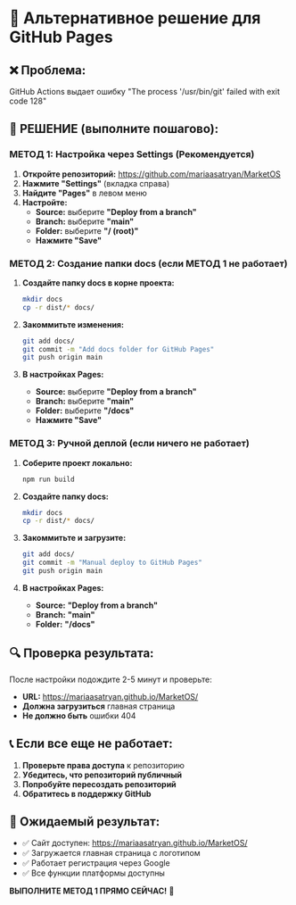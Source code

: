 # 🔧 Альтернативное решение для GitHub Pages

## ❌ Проблема:
GitHub Actions выдает ошибку "The process '/usr/bin/git' failed with exit code 128"

## 🚀 РЕШЕНИЕ (выполните пошагово):

### МЕТОД 1: Настройка через Settings (Рекомендуется)

1. **Откройте репозиторий:** https://github.com/mariaasatryan/MarketOS
2. **Нажмите "Settings"** (вкладка справа)
3. **Найдите "Pages"** в левом меню
4. **Настройте:**
   - **Source:** выберите **"Deploy from a branch"**
   - **Branch:** выберите **"main"**
   - **Folder:** выберите **"/ (root)"**
   - **Нажмите "Save"**

### МЕТОД 2: Создание папки docs (если МЕТОД 1 не работает)

1. **Создайте папку docs в корне проекта:**
   ```bash
   mkdir docs
   cp -r dist/* docs/
   ```

2. **Закоммитьте изменения:**
   ```bash
   git add docs/
   git commit -m "Add docs folder for GitHub Pages"
   git push origin main
   ```

3. **В настройках Pages:**
   - **Source:** выберите **"Deploy from a branch"**
   - **Branch:** выберите **"main"**
   - **Folder:** выберите **"/docs"**
   - **Нажмите "Save"**

### МЕТОД 3: Ручной деплой (если ничего не работает)

1. **Соберите проект локально:**
   ```bash
   npm run build
   ```

2. **Создайте папку docs:**
   ```bash
   mkdir docs
   cp -r dist/* docs/
   ```

3. **Закоммитьте и загрузите:**
   ```bash
   git add docs/
   git commit -m "Manual deploy to GitHub Pages"
   git push origin main
   ```

4. **В настройках Pages:**
   - **Source:** **"Deploy from a branch"**
   - **Branch:** **"main"**
   - **Folder:** **"/docs"**

## 🔍 Проверка результата:

После настройки подождите 2-5 минут и проверьте:
- **URL:** https://mariaasatryan.github.io/MarketOS/
- **Должна загрузиться** главная страница
- **Не должно быть** ошибки 404

## 📞 Если все еще не работает:

1. **Проверьте права доступа** к репозиторию
2. **Убедитесь, что репозиторий публичный**
3. **Попробуйте пересоздать репозиторий**
4. **Обратитесь в поддержку GitHub**

## 🎯 Ожидаемый результат:

- ✅ Сайт доступен: https://mariaasatryan.github.io/MarketOS/
- ✅ Загружается главная страница с логотипом
- ✅ Работает регистрация через Google
- ✅ Все функции платформы доступны

**ВЫПОЛНИТЕ МЕТОД 1 ПРЯМО СЕЙЧАС!** 🚀
